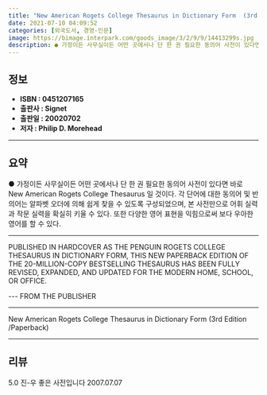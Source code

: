 ```yaml
---
title: "New American Rogets College Thesaurus in Dictionary Form  (3rd Edition /Paperback)"
date: 2021-07-10 04:09:52
categories: [외국도서, 경영-인문]
image: https://bimage.interpark.com/goods_image/3/2/9/9/14413299s.jpg
description: ● 가정이든 사무실이든 어떤 곳에서나 단 한 권 필요한 동의어 사전이 있다면 바로 New American Rogets College Thesaurus 일 것이다. 각 단어에 대한 동의어 및 반의어는 알파벳 오더에 의해 쉽게 찾을 수 있도록 구성되었으며, 본 사전만으로 어휘 실력과 작문
---
```


## **정보**

- **ISBN : 0451207165**
- **출판사 : Signet**
- **출판일 : 20020702**
- **저자 : Philip D. Morehead**

------



## **요약**

●  가정이든 사무실이든 어떤 곳에서나 단 한 권 필요한 동의어 사전이 있다면 바로 New American Rogets College Thesaurus 일 것이다. 각 단어에 대한 동의어 및 반의어는 알파벳 오더에 의해 쉽게 찾을 수 있도록 구성되었으며, 본 사전만으로 어휘 실력과 작문 실력을 확실히 키울 수 있다. 또한 다양한 영어 표현을 익힘으로써 보다 우아한 영어를 할 수 있다.

------

PUBLISHED IN HARDCOVER AS THE PENGUIN ROGETS COLLEGE THESAURUS IN DICTIONARY FORM, THIS NEW PAPERBACK EDITION OF THE 20-MILLION-COPY BESTSELLING THESAURUS HAS BEEN FULLY REVISED, EXPANDED, AND UPDATED FOR THE MODERN HOME, SCHOOL, OR OFFICE.

--- FROM THE PUBLISHER

------


New American Rogets College Thesaurus in Dictionary Form  (3rd Edition /Paperback) 

------


## **리뷰** 

5.0 진-우 좋은 사전입니다 2007.07.07 <br/>